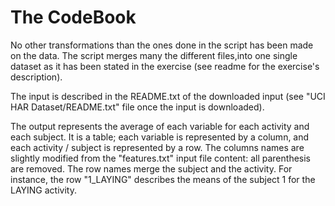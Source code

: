 # The CodeBook

No other transformations than the ones done in the script has been made on the data. 
The script merges many the different files,into one single dataset as it has been stated 
in the exercise (see readme for the exercise's description).

The input is described in the README.txt of the downloaded input (see "UCI HAR Dataset/README.txt" file once the input is downloaded).

The output represents the average of each variable for each activity and each subject. 
It is a table; each variable is represented by a column, and each activity / subject is represented by a row.
The columns names are slightly modified from the "features.txt" input file content: all parenthesis are removed.
The row names merge the subject and the activity. For instance, the row "1_LAYING" describes the means of the subject 1 for the LAYING activity.
